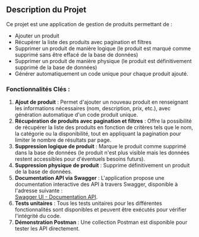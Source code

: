 ## Description du Projet

Ce projet est une application de gestion de produits permettant de :
- Ajouter un produit
- Récupérer la liste des produits avec pagination et filtres
- Supprimer un produit de manière logique (le produit est marqué comme supprimé sans être effacé de la base de données)
- Supprimer un produit de manière physique (le produit est définitivement supprimé de la base de données)
- Générer automatiquement un code unique pour chaque produit ajouté.

### Fonctionnalités Clés :
1. **Ajout de produit** : Permet d'ajouter un nouveau produit en renseignant les informations nécessaires (nom, description, prix, etc.), avec génération automatique d'un code produit unique.
2. **Récupération de produits avec pagination et filtres** : Offre la possibilité de récupérer la liste des produits en fonction de critères tels que le nom, la catégorie ou la disponibilité, tout en appliquant la pagination pour limiter le nombre de résultats par page.
3. **Suppression logique de produit** : Marque le produit comme supprimé dans la base de données (le produit n'est plus visible mais les données restent accessibles pour d'éventuels besoins futurs).
4. **Suppression physique de produit** : Supprime définitivement un produit de la base de données.
5. **Documentation API via Swagger** : L'application propose une documentation interactive des API à travers Swagger, disponible à l'adresse suivante :  
   [Swagger UI - Documentation API](http://localhost:9096/swagger-ui/index.html#/).
6. **Tests unitaires** : Tous les tests unitaires pour les différentes fonctionnalités sont disponibles et peuvent être exécutés pour vérifier l'intégrité du code.
7. **Démonstration Postman** : Une collection Postman est disponible pour tester les API directement.
